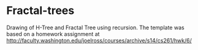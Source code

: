 # Fractal-trees
Drawing of H-Tree and Fractal Tree using recursion. The template was based on a homework assignment at http://faculty.washington.edu/joelross/courses/archive/s14/cs261/hwk/6/
